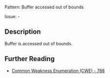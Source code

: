 Pattern: Buffer accessed out of bounds

Issue: -

## Description

Buffer is accessed out of bounds.

## Further Reading

* [Common Weakness Enumeration (CWE) - 788](https://cwe.mitre.org/data/definitions/788.html)